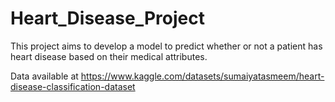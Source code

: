 # Heart_Disease_Project
This project aims to develop a model to predict whether or not a patient has heart disease based on their medical attributes.        

Data available at https://www.kaggle.com/datasets/sumaiyatasmeem/heart-disease-classification-dataset
